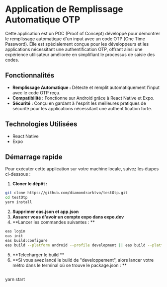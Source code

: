 # Application de Remplissage Automatique OTP

Cette application est un POC (Proof of Concept) développé pour démontrer le remplissage automatique d'un input avec un code OTP (One Time Password). Elle est spécialement conçue pour les développeurs et les applications nécessitant une authentification OTP, offrant ainsi une expérience utilisateur améliorée en simplifiant le processus de saisie des codes.

## Fonctionnalités

- **Remplissage Automatique :** Détecte et remplit automatiquement l'input avec le code OTP reçu.
- **Compatibilité :** Fonctionne sur Android grâce à React Native et Expo.
- **Sécurité :** Conçu en gardant à l'esprit les meilleures pratiques de sécurité pour les applications nécessitant une authentification forte.

## Technologies Utilisées

- React Native
- Expo

## Démarrage rapide

Pour exécuter cette application sur votre machine locale, suivez les étapes ci-dessous :

1. **Cloner le dépôt :**

```bash
git clone https://github.com/diamondrarktvo/testOtp.git
cd testOtp
yarn install
```

2. **Supprimer eas.json et app.json**
3. **Assurer vous d'avoir un compte expo dans expo.dev**
4. **Lancer les commandes suivantes : **
   
```bash
eas login
eas init
eas build:configure
eas build --platform android --profile development || eas build --platform android --profile preview
```

5. **Telecharger le build **
6. **Si vous avez lancé le build de "developpement", alors lancer votre métro dans le terminal où se trouve le package.json : **
   ```bash
yarn start
```
